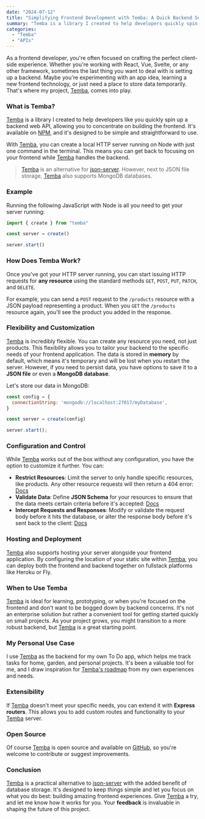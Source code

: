 ```yaml
---
date: "2024-07-12"
title: "Simplifying Frontend Development with Temba: A Quick Backend Solution"
summary: "Temba is a library I created to help developers quickly spin up a backend web API"
categories:
  - "Temba"
  - "APIs"
---
```


As a frontend developer, you're often focused on crafting the perfect client-side experience. Whether you're working with React, Vue, Svelte, or any other framework, sometimes the last thing you want to deal with is setting up a backend. Maybe you're experimenting with an app idea, learning a new frontend technology, or just need a place to store data temporarily. That's where my project, [Temba][temba], comes into play.

### What is Temba?

[Temba][temba] is a library I created to help developers like you quickly spin up a backend web API, allowing you to concentrate on building the frontend. It's available on [NPM](https://www.npmjs.com/package/temba), and it's designed to be simple and straightforward to use. 

With [Temba][temba], you can create a local HTTP server running on Node with just one command in the terminal. This means you can get back to focusing on your frontend while [Temba][temba] handles the backend.

> [Temba][temba] is an alternative for [json-server](https://github.com/typicode/json-server#readme). However, next to JSON file storage, [Temba][temba] also supports MongoDB databases.

### Example

Running the following JavaScript with Node is all you need to get your server running:

```js
import { create } from "temba"

const server = create()

server.start()
```

### How Does Temba Work?

Once you've got your HTTP server running, you can start issuing HTTP requests for **any resource** using the standard methods `GET`, `POST`, `PUT`, `PATCH`, and `DELETE`. 

For example, you can send a `POST` request to the `/products` resource with a JSON payload representing a product. When you `GET` the `/products` resource again, you'll see the product you added in the response.

### Flexibility and Customization

[Temba][temba] is incredibly flexible. You can create any resource you need, not just products. This flexibility allows you to tailor your backend to the specific needs of your frontend application. The data is stored in **memory** by default, which means it's temporary and will be lost when you restart the server. However, if you need to persist data, you have options to save it to a **JSON file** or even a **MongoDB database**.

Let's store our data in MongoDB:

```js
const config = {
  connectionString: 'mongodb://localhost:27017/myDatabase',
}

const server = create(config)

server.start();
```

### Configuration and Control

While [Temba][temba] works out of the box without any configuration, you have the option to customize it further. You can:

* **Restrict Resources**: Limit the server to only handle specific resources, like products. Any other resource requests will then return a 404 error: [Docs](https://github.com/bouwe77/temba/blob/main/README.md#allowing-specific-resources-only)
* **Validate Data**: Define **JSON Schema** for your resources to ensure that the data meets certain criteria before it's accepted: [Docs](https://github.com/bouwe77/temba/blob/main/README.md#json-schema-request-body-validation)
* **Intercept Requests and Responses**: Modify or validate the request body before it hits the database, or alter the response body before it's sent back to the client: [Docs](https://github.com/bouwe77/temba/blob/main/README.md#intercepting-requests)

### Hosting and Deployment

[Temba][temba] also supports hosting your server alongside your frontend application. By configuring the location of your static site within [Temba][temba], you can deploy both the frontend and backend together on fullstack platforms like Heroku or Fly.

### When to Use Temba

[Temba][temba] is ideal for learning, prototyping, or when you're focused on the frontend and don't want to be bogged down by backend concerns. It's not an enterprise solution but rather a convenient tool for getting started quickly on small projects. As your project grows, you might transition to a more robust backend, but [Temba][temba] is a great starting point.

### My Personal Use Case

I use [Temba][temba] as the backend for my own To Do app, which helps me track tasks for home, garden, and personal projects. It's been a valuable tool for me, and I draw inspiration for [Temba's roadmap](https://github.com/bouwe77/temba/issues) from my own experiences and needs.

### Extensibility

If [Temba][temba] doesn't meet your specific needs, you can extend it with **Express routers**. This allows you to add custom routes and functionality to your [Temba][temba] server. 

### Open Source

Of course [Temba][temba] is open source and available on [GitHub](https://github.com/bouwe77/temba#readme), so you're welcome to contribute or suggest improvements.

### Conclusion

[Temba][temba] is a practical alternative to [json-server](https://github.com/typicode/json-server#readme) with the added benefit of database storage. It's designed to keep things simple and let you focus on what you do best: building amazing frontend experiences. Give [Temba][temba] a try, and let me know how it works for you. Your **feedback** is invaluable in shaping the future of this project.

[temba]: https://bouwe.io/temba

